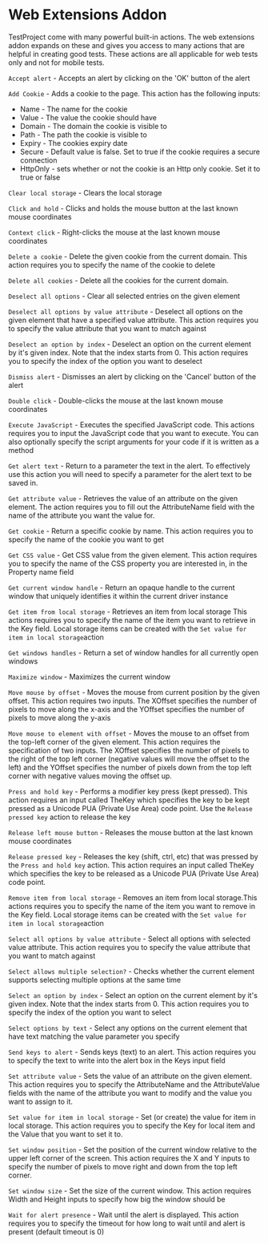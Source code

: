 # Web Extensions Addon

TestProject come with many powerful built-in actions. The web extensions addon expands on these and gives you access to many actions that are helpful in creating good tests. These actions are all applicable for web tests only and not for mobile tests.

`Accept alert` - Accepts an alert by clicking on the 'OK' button of the alert

`Add Cookie` - Adds a cookie to the page. This action has the following inputs:

* Name - The name for the cookie
* Value - The value the cookie should have
* Domain - The domain the cookie is visible to
* Path - The path the cookie is visible to
* Expiry - The cookies expiry date
* Secure - Default value is false. Set to true if the cookie requires a secure connection
* HttpOnly - sets whether or not the cookie is an Http only cookie. Set it to true or false

`Clear local storage` - Clears the local storage

`Click and hold` - Clicks and holds the mouse button at the last known mouse coordinates

`Context click` - Right-clicks the mouse at the last known mouse coordinates

`Delete a cookie` - Delete the given cookie from the current domain. This action requires you to specify the name of the cookie to delete

`Delete all cookies` - Delete all the cookies for the current domain.

`Deselect all options` - Clear all selected entries on the given element

`Deselect all options by value attribute` - Deselect all options on the given element that have a specified value attribute. This action requires you to specify the value attribute that you want to match against

`Deselect an option by index` - Deselect an option on the current element by it's given index. Note that the index starts from 0. This action requires you to specify the index of the option you want to deselect

`Dismiss alert` - Dismisses an alert by clicking on the 'Cancel' button of the alert

`Double click` - Double-clicks the mouse at the last known mouse coordinates

`Execute JavaScript` - Executes the specified JavaScript code. This actions requires you to input the JavaScript code that you want to execute. You can also optionally specify the script arguments for your code if it is written as a method

`Get alert text` - Return to a parameter the text in the alert. To effectively use this action you will need to specify a parameter for the alert text to be saved in.

`Get attribute value` - Retrieves the value of an attribute on the given element. The action requires you to fill out the AttributeName field with the name of the attribute you want the value for.

`Get cookie` - Return a specific cookie by name. This action requires you to specify the name of the cookie you want to get

`Get CSS value` - Get CSS value from the given element. This action requires you to specify the name of the CSS property you are interested in, in the Property name field

`Get current window handle` - Return an opaque handle to the current window that uniquely identifies it within the current driver instance

`Get item from local storage` - Retrieves an item from local storage This actions requires you to specify the name of the item you want to retrieve in the Key field. Local storage items can be created with the `Set value for item in local storage`action

`Get windows handles` - Return a set of window handles for all currently open windows

`Maximize window` - Maximizes the current window

`Move mouse by offset` - Moves the mouse from current position by the given offset. This action requires two inputs. The XOffset specifies the number of pixels to move along the x-axis and the YOffset specifies the number of pixels to move along the y-axis

`Move mouse to element with offset` - Moves the mouse to an offset from the top-left corner of the given element. This action requires the specification of two inputs. The XOffset specifies the number of pixels to the right of the top left corner \(negative values will move the offset to the left\) and the YOffset specifies the number of pixels down from the top left corner with negative values moving the offset up.

`Press and hold key` - Performs a modifier key press \(kept pressed\). This action requires an input called TheKey which specifies the key to be kept pressed as a Unicode PUA \(Private Use Area\) code point. Use the `Release pressed key` action to release the key

`Release left mouse button` - Releases the mouse button at the last known mouse coordinates

`Release pressed key` - Releases the key \(shift, ctrl, etc\) that was pressed by the `Press and hold key` action. This action requires an input called TheKey which specifies the key to be released as a Unicode PUA \(Private Use Area\) code point.

`Remove item from local storage` - Removes an item from local storage.This actions requires you to specify the name of the item you want to remove in the Key field.  Local storage items can be created with the `Set value for item in local storage`action

`Select all options by value attribute` - Select all options with selected value attribute. This action requires you to specify the value attribute that you want to match against

`Select allows multiple selection?` - Checks whether the current element supports selecting multiple options at the same time

`Select an option by index` - Select an option on the current element by it's given index. Note that the index starts from 0. This action requires you to specify the index of the option you want to select

`Select options by text` - Select any options on the current element that have text matching the value parameter you specify

`Send keys to alert` - Sends keys \(text\) to an alert. This action requires you to specify the text to write into the alert box in the Keys input field

`Set attribute value` - Sets the value of an attribute on the given element. This action requires you to specify the AttributeName and the AttributeValue fields with the name of the attribute you want to modify and the value you want to assign to it.

`Set value for item in local storage` - Set \(or create\) the value for item in local storage. This action requires you to specify the Key for local item and the Value that you want to set it to.

`Set window position` - Set the position of the current window relative to the upper left corner of the screen. This action requires the X and Y inputs to specify the number of pixels to move right and down from the top left corner. 

`Set window size` - Set the size of the current window. This action requires Width and Height inputs to specify how big the window should be

`Wait for alert presence` - Wait until the alert is displayed. This action requires you to specify the timeout for how long to wait until and alert is present \(default timeout is 0\)

